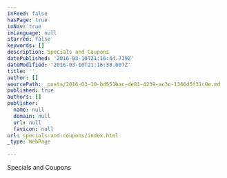 ```yaml
---
inFeed: false
hasPage: true
inNav: true
inLanguage: null
starred: false
keywords: []
description: Specials and Coupons
datePublished: '2016-03-10T21:16:44.739Z'
dateModified: '2016-03-10T21:16:38.607Z'
title: ''
author: []
sourcePath: _posts/2016-03-10-bd551bac-de81-4239-ac3c-1366d5f31c0e.md
published: true
authors: []
publisher:
  name: null
  domain: null
  url: null
  favicon: null
url: specials-and-coupons/index.html
_type: WebPage

---
```

Specials and Coupons
